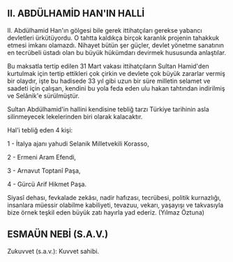 ## II. ABDÜLHAMİD HAN'IN HALLİ

II. Abdülhamid Han'ın gölgesi bile gerek it­tihatçıları gerekse yabancı devletleri ürkütüyor­du. O tahtta kaldıkça birçok karanlık projenin tahakkuk etmesi imkanı olamazdı. Nihayet bütün şer güçler, devlet yönetme sanatının en tecrübeli üstadı olan bu büyük hükümdarı devirmek hususunda anlaştılar.

Bu maksatla tertip edilen 31 Mart vakası it­tihatçıların Sultan Hamid'den kurtulmak için ter­tip ettikleri çok çirkin ve devlete çok büyük za­rarlar vermiş bir olaydır, işte bu hadisede 33 yıl gibi uzun bir süre milletin selamet ve saadeti için çalışan, kendini bu yola feda eden ulu hakan tahtından indirilmiş ve Selânik'e sürülmüştür.

Sultan Abdülhamid'in hallini kendisine teb­liğ tarzı Türkiye tarihinin asla silinmeyecek lekelerinden biri olarak kalacaktır.

Hal'i tebliğ eden 4 kişi:

1 - İtalya ajanı yahudi Selanik Milletvekili Korasso,

2 - Ermeni Aram Efendi,

3 - Arnavut Toptanî Paşa,

4 - Gürcü Arif Hikmet Paşa.

Siyasî dehası, fevkalade zekâsı, nadir hafızası, tecrübesi, politik kurnazlığı, insanlara müessir olabilme kabiliyeti, tevazuu, vekarı, yaşayışı ve takvasıyla bize örnek teşkil eden büyük zatı hayırla yad ederiz. (Yılmaz Öztuna)

## ESMAÜN NEBİ (S.A.V.)

Zukuvvet (s.a.v.): Kuvvet sahibi.
